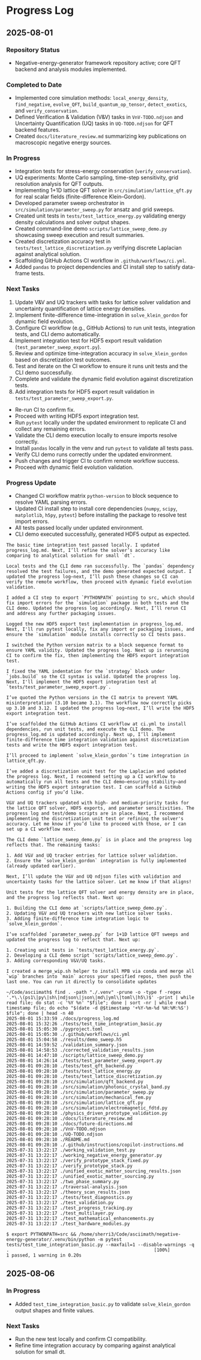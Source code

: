 # Progress Log

## 2025-08-01

### Repository Status
- Negative-energy-generator framework repository active; core QFT backend and analysis modules implemented.

### Completed to Date
- Implemented core simulation methods: `local_energy_density`, `find_negative`, `evolve_QFT`, `build_quantum_op_tensor`, `detect_exotics`, and `verify_conservation`.
- Defined Verification & Validation (V&V) tasks in `VnV-TODO.ndjson` and Uncertainty Quantification (UQ) tasks in `UQ-TODO.ndjson` for QFT backend features.
- Created `docs/literature_review.md` summarizing key publications on macroscopic negative energy sources.

### In Progress
- Integration tests for stress-energy conservation (`verify_conservation`).
- UQ experiments: Monte Carlo sampling, time-step sensitivity, grid resolution analysis for QFT outputs.
- Implementing 1+1D lattice QFT solver in `src/simulation/lattice_qft.py` for real scalar fields (finite-difference Klein–Gordon).
- Developed parameter sweep orchestrator in `src/simulation/parameter_sweep.py` for ansatz and grid sweeps.
- Created unit tests in `tests/test_lattice_energy.py` validating energy density calculations and solver output shapes.
- Created command-line demo `scripts/lattice_sweep_demo.py` showcasing sweep execution and result summaries.
- Created discretization accuracy test in `tests/test_lattice_discretization.py` verifying discrete Laplacian against analytical solution.
- Scaffolding GitHub Actions CI workflow in `.github/workflows/ci.yml`.
- Added `pandas` to project dependencies and CI install step to satisfy data-frame tests.

### Next Tasks
1. Update V&V and UQ trackers with tasks for lattice solver validation and uncertainty quantification of lattice energy densities.
2. Implement finite-difference time-integration in `solve_klein_gordon` for dynamic field evolution.
3. Configure CI workflow (e.g., GitHub Actions) to run unit tests, integration tests, and CLI demo automatically.
4. Implement integration test for HDF5 export result validation (`test_parameter_sweep_export.py`).
5. Review and optimize time-integration accuracy in `solve_klein_gordon` based on discretization test outcomes.
6. Test and iterate on the CI workflow to ensure it runs unit tests and the CLI demo successfully.
7. Complete and validate the dynamic field evolution against discretization tests.
8. Add integration tests for HDF5 export result validation in `tests/test_parameter_sweep_export.py`.
- Re-run CI to confirm fix.
- Proceed with writing HDF5 export integration test.
- Run `pytest` locally under the updated environment to replicate CI and collect any remaining errors.
- Validate the CLI demo execution locally to ensure imports resolve correctly.
- Install `pandas` locally in the venv and run `pytest` to validate all tests pass.
- Verify CLI demo runs correctly under the updated environment.
- Push changes and trigger CI to confirm remote workflow success.
- Proceed with dynamic field evolution validation.

### Progress Update
- Changed CI workflow matrix `python-version` to block sequence to resolve YAML parsing errors.
- Updated CI install step to install core dependencies (`numpy`, `scipy`, `matplotlib`, `h5py`, `pytest`) before installing the package to resolve test import errors.
- All tests passed locally under updated environment.
- CLI demo executed successfully, generated HDF5 output as expected.

```latest-progress
The basic time integration test passed locally. I updated progress_log.md. Next, I’ll refine the solver’s accuracy like comparing to analytical solution for small `dt`.
```
```progress
Local tests and the CLI demo ran successfully. The `pandas` dependency resolved the test failures, and the demo generated expected output. I updated the progress log—next, I’ll push these changes so CI can verify the remote workflow, then proceed with dynamic field evolution validation. 
```
```progress
I added a CI step to export `PYTHONPATH` pointing to src, which should fix import errors for the `simulation` package in both tests and the CLI demo. Updated the progress log accordingly. Next, I’ll rerun CI and address any further packaging issues.
```
```progress
Logged the new HDF5 export test implementation in progress_log.md. Next, I'll run pytest locally, fix any import or packaging issues, and ensure the `simulation` module installs correctly so CI tests pass.
```
```progress
I switched the Python version matrix to a block sequence format to ensure YAML validity. Updated the progress log. Next up is rerunning CI to confirm the fix, then implementing the HDF5 export integration test.
```
```progress
I fixed the YAML indentation for the `strategy` block under `jobs.build` so the CI syntax is valid. Updated the progress log. Next, I'll implement the HDF5 export integration test at `tests/test_parameter_sweep_export.py`.
```
```progress
I’ve quoted the Python versions in the CI matrix to prevent YAML misinterpretation (3.10 became 3.1). The workflow now correctly picks up 3.10 and 3.12. I updated the progress log—next, I’ll write the HDF5 export integration test.
```
```progress
I’ve scaffolded the GitHub Actions CI workflow at ci.yml to install dependencies, run unit tests, and execute the CLI demo. The progress_log.md is updated accordingly. Next up, I’ll implement finite-difference time integration validation against discretization tests and write the HDF5 export integration test.
```
```progress
I’ll proceed to implement `solve_klein_gordon`’s time integration in lattice_qft.py. 
```
```progress
I’ve added a discretization unit test for the Laplacian and updated the progress log. Next, I recommend setting up a CI workflow to automatically run all tests and the CLI demo—ensuring stability—and writing the HDF5 export integration test. I can scaffold a GitHub Actions config if you’d like.
```
```progress
V&V and UQ trackers updated with high- and medium-priority tasks for the lattice QFT solver, HDF5 exports, and parameter sensitivities. The progress log and test/demo scripts are in place. Next, I recommend implementing the discretization unit test or refining the solver's accuracy. Let me know if you’d like to proceed with those, or I can set up a CI workflow next.
```
```progress
The CLI demo `lattice_sweep_demo.py` is in place and the progress log reflects that. The remaining tasks:

1. Add V&V and UQ tracker entries for lattice solver validation.
2. Ensure the `solve_klein_gordon` integration is fully implemented (already updated earlier).

Next, I’ll update the V&V and UQ ndjson files with validation and uncertainty tasks for the lattice solver. Let me know if that aligns!
```
```progress
Unit tests for the lattice QFT solver and energy density are in place, and the progress log reflects that. Next up:

1. Building the CLI demo at `scripts/lattice_sweep_demo.py`.
2. Updating V&V and UQ trackers with new lattice solver tasks.
3. Adding finite-difference time integration logic to `solve_klein_gordon`.
```
```progress
I’ve scaffolded `parameter_sweep.py` for 1+1D lattice QFT sweeps and updated the progress log to reflect that. Next up:

1. Creating unit tests in `tests/test_lattice_energy.py`.
2. Developing a CLI demo script `scripts/lattice_sweep_demo.py`.
3. Adding corresponding V&V/UQ tasks.
```
```oldest-progress
I created a merge_wip.sh helper to install MPB via conda and merge all `wip` branches into `main` across your specified repos, then push the last one. You can run it directly to consolidate updates
```

```file-history
~/Code/asciimath$ find . -path "./.venv" -prune -o -type f -regex '.*\.\(ps1\|py\|sh\|ndjson\|json\|md\|yml\|toml\|h5\)$' -print | while read file; do stat -c '%Y %n' "$file"; done | sort -nr | while read timestamp file; do echo "$(date -d @$timestamp '+%Y-%m-%d %H:%M:%S') $file"; done | head -n 40
2025-08-01 15:33:59 ./docs/progress_log.md
2025-08-01 15:32:26 ./tests/test_time_integration_basic.py
2025-08-01 15:05:30 ./pyproject.toml
2025-08-01 15:05:30 ./.github/workflows/ci.yml
2025-08-01 15:04:58 ./results/demo_sweep.h5
2025-08-01 14:59:52 ./validation_summary.json
2025-08-01 14:58:53 ./corrected_validation_results.json
2025-08-01 14:47:10 ./scripts/lattice_sweep_demo.py
2025-08-01 14:26:14 ./tests/test_parameter_sweep_export.py
2025-08-01 09:28:10 ./tests/test_qft_backend.py
2025-08-01 09:28:10 ./tests/test_lattice_energy.py
2025-08-01 09:28:10 ./tests/test_lattice_discretization.py
2025-08-01 09:28:10 ./src/simulation/qft_backend.py
2025-08-01 09:28:10 ./src/simulation/photonic_crystal_band.py
2025-08-01 09:28:10 ./src/simulation/parameter_sweep.py
2025-08-01 09:28:10 ./src/simulation/mechanical_fem.py
2025-08-01 09:28:10 ./src/simulation/lattice_qft.py
2025-08-01 09:28:10 ./src/simulation/electromagnetic_fdtd.py
2025-08-01 09:28:10 ./physics_driven_prototype_validation.py
2025-08-01 09:28:10 ./docs/literature_review.md
2025-08-01 09:28:10 ./docs/future-directions.md
2025-08-01 09:28:10 ./VnV-TODO.ndjson
2025-08-01 09:28:10 ./UQ-TODO.ndjson
2025-08-01 09:28:10 ./README.md
2025-08-01 09:28:10 ./.github/instructions/copilot-instructions.md
2025-07-31 13:22:17 ./working_validation_test.py
2025-07-31 13:22:17 ./working_negative_energy_generator.py
2025-07-31 13:22:17 ./verify_prototype_stack_fixed.py
2025-07-31 13:22:17 ./verify_prototype_stack.py
2025-07-31 13:22:17 ./unified_exotic_matter_sourcing_results.json
2025-07-31 13:22:17 ./unified_exotic_matter_sourcing.py
2025-07-31 13:22:17 ./two_phase_summary.py
2025-07-31 13:22:17 ./traversal-analysis.json
2025-07-31 13:22:17 ./theory_scan_results.json
2025-07-31 13:22:17 ./tests/test_diagnostics.py
2025-07-31 13:22:17 ./test_validation.py
2025-07-31 13:22:17 ./test_progress_tracking.py
2025-07-31 13:22:17 ./test_multilayer.py
2025-07-31 13:22:17 ./test_mathematical_enhancements.py
2025-07-31 13:22:17 ./test_hardware_modules.py
````

```test-history
$ export PYTHONPATH=src && /home/sherri3/Code/asciimath/negative-energy-generator/.venv/bin/python -m pytest tests/test_time_integration_basic.py --maxfail=1 --disable-warnings -q
.                                                      [100%]
1 passed, 1 warning in 0.20s
````

## 2025-08-06

### In Progress
- Added `test_time_integration_basic.py` to validate `solve_klein_gordon` output shapes and finite values.

### Next Tasks
- Run the new test locally and confirm CI compatibility.
- Refine time integration accuracy by comparing against analytical solution for small dt.
